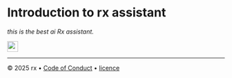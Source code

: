 # Introduction to rx assistant

_this is the best ai Rx assistant._

   <a id="start-exercise" href="index.HTML"> <img src="https://img.shields.io/badge/➡️_Start_rx_client-008000" height="25pt"/>
   </a>

---

&copy; 2025 rx &bull; [Code of Conduct](https://www.contributor-covenant.org/version/2/1/code_of_conduct/code_of_conduct.md) &bull; [licence](https://gh.io/mit)
